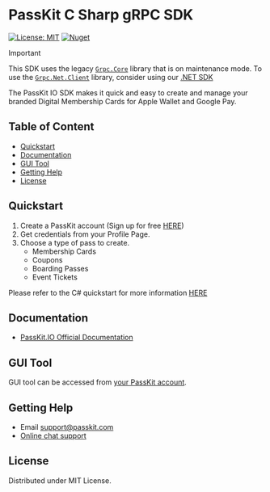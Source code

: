 PassKit C Sharp gRPC SDK
=====================

[![License: MIT](https://img.shields.io/badge/License-MIT-yellow.svg)](https://opensource.org/licenses/MIT)
[![Nuget](https://img.shields.io/nuget/v/PassKit.Grpc)](https://www.nuget.org/packages/PassKit.Grpc)

> [!IMPORTANT]
> This SDK uses the legacy [`Grpc.Core`](https://www.nuget.org/packages/Grpc.Core) library that is on maintenance mode. To use the [`Grpc.Net.Client`](https://www.nuget.org/packages/Grpc.Net.Client) library, consider using our [.NET SDK](https://github.com/PassKit/passkit-csharp-grpc-dotnet-sdk)

The PassKit IO SDK makes it quick and easy to create and manage your branded Digital Membership Cards for Apple Wallet and Google Pay.

## Table of Content
* [Quickstart](#quickstart)
* [Documentation](#documentation)
* [GUI Tool](#gui-tool)
* [Getting Help](#getting-help)
* [License](#license)

## Quickstart
1. Create a PassKit account (Sign up for free [HERE](https://app.passkit.com/signup))
2. Get credentials from your Profile Page.
3. Choose a type of pass to create.
   * Membership Cards 
   * Coupons
   * Boarding Passes
   * Event Tickets 
   
Please refer to the C# quickstart for more information [HERE](https://github.com/PassKit/passkit-c-sharp-quickstart)

## Documentation
* [PassKit.IO Official Documentation](https://docs.passkit.io/)

## GUI Tool
GUI tool can be accessed from [your PassKit account](https://app.passkit.com/login).

## Getting Help
* Email [support@passkit.com](email:support@passkit.com)
* [Online chat support](https://passkit.com/)

## License
Distributed under MIT License.
